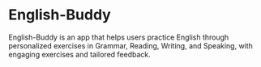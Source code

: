 # English-Buddy
English-Buddy is an app that helps users practice English through personalized exercises in Grammar, Reading, Writing, and Speaking, with engaging exercises and tailored feedback.
